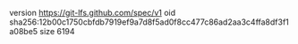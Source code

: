 version https://git-lfs.github.com/spec/v1
oid sha256:12b00c1750cbfdb7919ef9a7d8f5ad0f8cc477c86ad2aa3c4ffa8df3f1a08be5
size 6194
